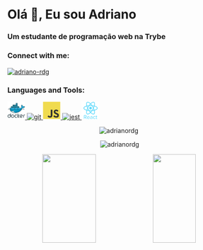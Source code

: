 <h1 align="left">Olá 👋, Eu sou Adriano</h1>
<h3 align="left">Um estudante de programação web na Trybe</h3>

<h3 align="left">Connect with me:</h3>
<p align="left">
<a href="https://linkedin.com/in/adriano-rdg" target="blank"><img align="center" src="https://raw.githubusercontent.com/rahuldkjain/github-profile-readme-generator/master/src/images/icons/Social/linked-in-alt.svg" alt="adriano-rdg" height="30" width="40" /></a>
</p>

<h3 align="left">Languages and Tools:</h3>
<p align="left"> <a href="https://www.docker.com/" target="_blank" rel="noreferrer"> <img src="https://raw.githubusercontent.com/devicons/devicon/master/icons/docker/docker-original-wordmark.svg" alt="docker" width="40" height="40"/> </a> <a href="https://git-scm.com/" target="_blank" rel="noreferrer"> <img src="https://www.vectorlogo.zone/logos/git-scm/git-scm-icon.svg" alt="git" width="40" height="40"/> </a> <a href="https://developer.mozilla.org/en-US/docs/Web/JavaScript" target="_blank" rel="noreferrer"> <img src="https://raw.githubusercontent.com/devicons/devicon/master/icons/javascript/javascript-original.svg" alt="javascript" width="40" height="40"/> </a> <a href="https://jestjs.io" target="_blank" rel="noreferrer"> <img src="https://www.vectorlogo.zone/logos/jestjsio/jestjsio-icon.svg" alt="jest" width="40" height="40"/> </a> <a href="https://reactjs.org/" target="_blank" rel="noreferrer"> <img src="https://raw.githubusercontent.com/devicons/devicon/master/icons/react/react-original-wordmark.svg" alt="react" width="40" height="40"/> </a> </p>

<div align=center>
<p><img with="45%" src="https://github-readme-stats.vercel.app/api/top-langs?username=adrianordg&show_icons=true&locale=en&layout=compact" alt="adrianordg" /></p>

<p>&nbsp;<img with="55%" src="https://github-readme-stats.vercel.app/api?username=adrianordg&show_icons=true&locale=en" alt="adrianordg" /></p>
</div>
  

<div align="center">
<img width="49%" height="200rem" src="https://github-readme-stats.vercel.app/api?username=jovemcleb&show_icons=true&count_private=true&hide_border=true&theme=nightowl" /> 

<img width="44%" height="200rem" src="https://github-readme-stats.vercel.app/api/top-langs/?username=jovemcleb&hide_border=true&layout=compact&theme=nightowl" />
</div>

